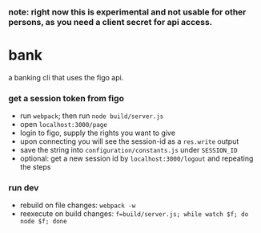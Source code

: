 ### note: right now this is experimental and not usable for other persons, as you need a client secret for api access.

# bank

a banking cli that uses the figo api.


### get a session token from figo
- run `webpack`; then run `node build/server.js`
- open `localhost:3000/page`
- login to figo, supply the rights you want to give
- upon connecting you will see the session-id as a `res.write` output
- save the string into `configuration/constants.js` under `SESSION_ID`
- optional: get a new session id by `localhost:3000/logout` and repeating the steps


### run dev
- rebuild on file changes: `webpack -w`
- reexecute on build changes: `f=build/server.js; while watch $f; do node $f; done`


